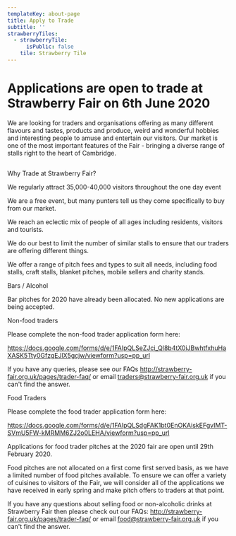 ```yaml
---
templateKey: about-page
title: Apply to Trade
subtitle: ''
strawberryTiles:
  - strawberryTile:
      isPublic: false
    tile: Strawberry Tile
---
```

# Applications are open to trade at Strawberry Fair on 6th June 2020

We are looking for traders and organisations offering as many different flavours and tastes, products and produce, weird and wonderful hobbies and interesting people to amuse and entertain our visitors. Our market is one of the most important features of the Fair - bringing a diverse range of stalls right to the heart of Cambridge.

## Why Trade at Strawberry Fair?

We regularly attract 35,000-40,000 visitors throughout the one day event

We are a free event, but many punters tell us they come specifically to buy from our market.

We reach an eclectic mix of people of all ages including residents, visitors and tourists.

We do our best to limit the number of similar stalls to ensure that our traders are offering different things.

We offer a range of pitch fees and types to suit all needs, including food stalls, craft stalls, blanket pitches, mobile sellers and charity stands.

Bars / Alcohol

Bar pitches for 2020 have already been allocated. No new applications are being accepted.



Non-food traders

Please complete the non-food trader application form here:

https://docs.google.com/forms/d/e/1FAIpQLSeZJci_Ql8b4tX0iJBwhtfxhuHaXASK5Tty0GfzgEJlX5gcjw/viewform?usp=pp_url



If you have any queries, please see our FAQs http://strawberry-fair.org.uk/pages/trader-faq/ or email traders@strawberry-fair.org.uk if you can't find the answer.



Food Traders

Please complete the food trader application form here:

https://docs.google.com/forms/d/e/1FAIpQLSdgFAK1bt0EnOKAiskEFgvIMT-SVmU5FW-kMRMM6ZJ2o0LEHA/viewform?usp=pp_url



Applications for food trader pitches at the 2020 fair are open until 29th February 2020.



Food pitches are not allocated on a first come first served basis, as we have a limited number of food pitches available. To ensure we can offer a variety of cuisines to visitors of the Fair, we will consider all of the applications we have received in early spring and make pitch offers to traders at that point.



If you have any questions about selling food or non-alcoholic drinks at Strawberry Fair then please check out our FAQs: http://strawberry-fair.org.uk/pages/trader-faq/ or email food@strawberry-fair.org.uk if you can't find the answer.
